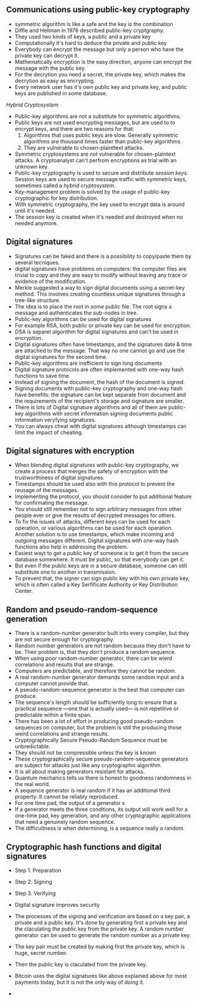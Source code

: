 ## Communications using public-key cryptography

- symmetric algorithm is like a safe and the key is the combination
- Diffie and Hellman in 1976 described public-key cryptgraphy.
- They used two kinds of keys, a public and a private key
- Computationally it's hard to deduce the private and public key
- Everybody can encrypt the message but only a person who have the private key can decrypt it.
- Mathematically encryption is the easy direction, anyone can encrypt the message with the public key.
- For the decrytion you need a secret, the private key, which makes the decrytion as easy as encrypting.
- Every network user has it's own public key and private key, and public keys are published in some database.

_Hybrid Cryptosystem_

- Public-key algorithms are not a substitute for symmetric algorithms.
- Public keys are not used encrypting messages, but are used to to encrypt keys, and there are two reasons for that:
  1. Algorithms that uses public keys are slow. Generally symmetric algorithms are thousand times faster than public-key algorithms.
  2. They are vulnerable to chosen-plainttext attacks.
- Symmetric cryptosystems are not vulnerable for chosen-plaintext attacks. A cryptoanalyst can't perfrom encryptions as trial with an unknown key.
- Public-key cryptography is used to secure and distribute _session keys_. Session keys are used to secure message traffic with symmetric keys, sometimes called a _hybrid cryptosystem_.
- Key-management problem is solved by the usage of public-key cryptographic for key distribution.
- With symmetric cryptography, the key used to encrypt data is around until it's needed.
- The session key is created when it's needed and destroyed when no needed anymore.

## Digital signatures

- Signatures can be faked and there is a possibility to copy/paste them by several tecniques.
- digital signatures have problems on computers: the computer files are trivial to copy and they are easy to modify without leaving any trace or evidence of the modification.
- Merkle suggested a way to sign digital documents using a secret-key method. This involves creating countless unique signatures through a tree-like structure.
- The idea is to place the root in some public file. The root signs a message and authenticates the sub-nodes in tree.
- Public-key algorithms can be used for digital signatures
- For example RSA, both public or private key can be used for encryption.
- DSA is separet algorithm for digital signatures and can't be used in encryption.
- Digital signatures often have timestamps, and the signatures date & time are attached to the message. That way no one cannot go and use the digital signatures for the second time.
- Public-key algorithms are inefficient to sign long documents
- Digital signature protocols are often implemented with one-way hash functions to save time
- Instead of signing the document, the hash of the document is signed.
- Signing documents with public-key cryptography and one-way hash have benefits: the signature can be kept separate from document and the requirements of the recipient's storage and signature are smaller.
- There is lots of Digital signature algorithms and all of them are public-key algorithms with secret information signing documents public information veryfying signatures.
- You can always cheat with digital signatures although timestamps can limit the impact of cheating.
  
## Digital signatures with encryption

- When blending digital signatures with public-key cryptography, we create a process that merges the safety of encryption with the trustworthiness of digital signatures.
- Timestamps should be used also with this protocol to prevent the reusage of the messages.
- Implementing the protocol, you should consider to put additional feature for confirmating the message.
- You should still remember not to sign arbitrary messages from other people ever or give the results of decrypted messages for others.
- To fix the issues of attacks, different keys can be used for each operation, or various algorithms can be used for each operation. Another solution is to use timestamps, which make incoming and outgoing messages different. Digital signatures with one-way hash functions also help in addressing the problem.
- Easiest wayt to get a public key of someone is to get it from the secure database somewhere. It must be public, so that everybody can get it.
- But even if the public keys are in a secure database, someone can still substitute one to another in transmission.
- To prevent that, the signer can sign public key with his own private key, which is often called a Key Serfificate Authority or Key Distribution Center.

## Random and pseudo-random-sequence generation

- There is a random-number generator built into every compiler, but they are not secure enough for cryptography.
- Random number generators are not random because they don't have to be. Their problem is, that they don't produce a random sequence.
- When using poor random-number generator, there can be wierd correlations and results that are strange.
- Computers are predictable, and therefore they cannot be random.
- A real random-number generator demands some random input and a computer cannot provide that.
- A pseudo-random-sequence generator is the best that computer can produce.
- The sequence's length should be sufficiently long to ensure that a practical sequence —one that is actually used— is not repetitive or predictable within a finite span.
- There has been a lot of effort in producing good pseudo-random sequences on computer, but the problem is still the producing those weird correlations and strange results.
- Cryptographically Secure Pseudo-Random Sequence must be unbredictable.
- They should not be compressible unless the key is known
- These cryptographically secure pseudo-random-sequence generators are subject for attacks just like any cryptographic algorithm.
- It is all about making generators resistant for attacks.
- Quantum mechanics tells us there is honest to goodness randomness in the real world.
- A sequence generator is real random if it has an additional third property: It cannot be reliably reproduced.
- For one time pad, the output of a generator s
- If a generator meets the three conditions, its output will work well for a one-time pad, key generation, and any other cryptographic applications that need a genuinely random sequence.
- The difficultness is when determining, is a sequence really a random. 

## Cryptographic hash functions and digital signatures

- Step 1. Preparation 
- Step 2. Signing
- Step 3. Verifying

- Digital signature improves security
- The processes of the signing and verification are based on a key pair, a private and a public key. It's done by generating first a private key and the claculating the public key from the private key. A random number generator can be used to generate the random number as a private key.
- The key pair must be created by making first the private key, which is huge, secret number.
- Then the public key is claculated from the private key.

- Bitcoin uses the digital signatures like above explained above for most payments today, but it is not the only way of doing it. 
- 

 
